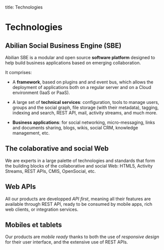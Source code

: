 title: Technologies


# Technologies

## Abilian Social Business Engine (SBE)

Abilian SBE is a modular and open source **software platform** designed to help build business applications based on emerging collaboration.

It comprises:

- A **framework**, based on plugins and and event bus, which allows the deployment of applications both on a regular server and on a Cloud environment (IaaS or PaaS).

- A large set of **technical services**: configuration, tools to manage users, groups and the social graph, file storage (with their metadata), tagging, indexing and search, REST API, mail, activity streams, and much more.

- **Business applications**: for social networking, micro-messaging, links and documents sharing, blogs, wikis, social CRM, knowledge management, etc.


## The colaborative and social Web

We are experts in a large palette of technologies and standards that form the building blocks of the collaborative and social Web: HTML5, Activity Streams, REST APIs, CMIS, OpenSocial, etc.


## Web APIs

All our products are developped *API first*, meaning all their features are available through REST API, ready to be consumed by mobile apps, rich web clients, or integration services.


## Mobiles et tablets

Our products are *mobile ready* thanks to both the use of *responsive design* for their user interface, and the extensive use of REST APIs.

